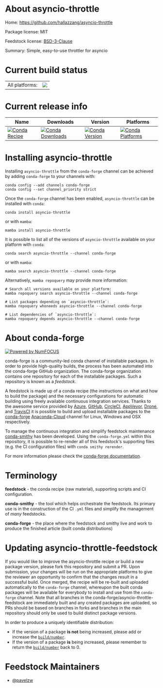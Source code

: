 About asyncio-throttle
======================

Home: https://github.com/hallazzang/asyncio-throttle

Package license: MIT

Feedstock license: [BSD-3-Clause](https://github.com/conda-forge/asyncio-throttle-feedstock/blob/main/LICENSE.txt)

Summary: Simple, easy-to-use throttler for asyncio

Current build status
====================


<table><tr><td>All platforms:</td>
    <td>
      <a href="https://dev.azure.com/conda-forge/feedstock-builds/_build/latest?definitionId=17735&branchName=main">
        <img src="https://dev.azure.com/conda-forge/feedstock-builds/_apis/build/status/asyncio-throttle-feedstock?branchName=main">
      </a>
    </td>
  </tr>
</table>

Current release info
====================

| Name | Downloads | Version | Platforms |
| --- | --- | --- | --- |
| [![Conda Recipe](https://img.shields.io/badge/recipe-asyncio--throttle-green.svg)](https://anaconda.org/conda-forge/asyncio-throttle) | [![Conda Downloads](https://img.shields.io/conda/dn/conda-forge/asyncio-throttle.svg)](https://anaconda.org/conda-forge/asyncio-throttle) | [![Conda Version](https://img.shields.io/conda/vn/conda-forge/asyncio-throttle.svg)](https://anaconda.org/conda-forge/asyncio-throttle) | [![Conda Platforms](https://img.shields.io/conda/pn/conda-forge/asyncio-throttle.svg)](https://anaconda.org/conda-forge/asyncio-throttle) |

Installing asyncio-throttle
===========================

Installing `asyncio-throttle` from the `conda-forge` channel can be achieved by adding `conda-forge` to your channels with:

```
conda config --add channels conda-forge
conda config --set channel_priority strict
```

Once the `conda-forge` channel has been enabled, `asyncio-throttle` can be installed with `conda`:

```
conda install asyncio-throttle
```

or with `mamba`:

```
mamba install asyncio-throttle
```

It is possible to list all of the versions of `asyncio-throttle` available on your platform with `conda`:

```
conda search asyncio-throttle --channel conda-forge
```

or with `mamba`:

```
mamba search asyncio-throttle --channel conda-forge
```

Alternatively, `mamba repoquery` may provide more information:

```
# Search all versions available on your platform:
mamba repoquery search asyncio-throttle --channel conda-forge

# List packages depending on `asyncio-throttle`:
mamba repoquery whoneeds asyncio-throttle --channel conda-forge

# List dependencies of `asyncio-throttle`:
mamba repoquery depends asyncio-throttle --channel conda-forge
```


About conda-forge
=================

[![Powered by
NumFOCUS](https://img.shields.io/badge/powered%20by-NumFOCUS-orange.svg?style=flat&colorA=E1523D&colorB=007D8A)](https://numfocus.org)

conda-forge is a community-led conda channel of installable packages.
In order to provide high-quality builds, the process has been automated into the
conda-forge GitHub organization. The conda-forge organization contains one repository
for each of the installable packages. Such a repository is known as a *feedstock*.

A feedstock is made up of a conda recipe (the instructions on what and how to build
the package) and the necessary configurations for automatic building using freely
available continuous integration services. Thanks to the awesome service provided by
[Azure](https://azure.microsoft.com/en-us/services/devops/), [GitHub](https://github.com/),
[CircleCI](https://circleci.com/), [AppVeyor](https://www.appveyor.com/),
[Drone](https://cloud.drone.io/welcome), and [TravisCI](https://travis-ci.com/)
it is possible to build and upload installable packages to the
[conda-forge](https://anaconda.org/conda-forge) [Anaconda-Cloud](https://anaconda.org/)
channel for Linux, Windows and OSX respectively.

To manage the continuous integration and simplify feedstock maintenance
[conda-smithy](https://github.com/conda-forge/conda-smithy) has been developed.
Using the ``conda-forge.yml`` within this repository, it is possible to re-render all of
this feedstock's supporting files (e.g. the CI configuration files) with ``conda smithy rerender``.

For more information please check the [conda-forge documentation](https://conda-forge.org/docs/).

Terminology
===========

**feedstock** - the conda recipe (raw material), supporting scripts and CI configuration.

**conda-smithy** - the tool which helps orchestrate the feedstock.
                   Its primary use is in the construction of the CI ``.yml`` files
                   and simplify the management of *many* feedstocks.

**conda-forge** - the place where the feedstock and smithy live and work to
                  produce the finished article (built conda distributions)


Updating asyncio-throttle-feedstock
===================================

If you would like to improve the asyncio-throttle recipe or build a new
package version, please fork this repository and submit a PR. Upon submission,
your changes will be run on the appropriate platforms to give the reviewer an
opportunity to confirm that the changes result in a successful build. Once
merged, the recipe will be re-built and uploaded automatically to the
`conda-forge` channel, whereupon the built conda packages will be available for
everybody to install and use from the `conda-forge` channel.
Note that all branches in the conda-forge/asyncio-throttle-feedstock are
immediately built and any created packages are uploaded, so PRs should be based
on branches in forks and branches in the main repository should only be used to
build distinct package versions.

In order to produce a uniquely identifiable distribution:
 * If the version of a package **is not** being increased, please add or increase
   the [``build/number``](https://docs.conda.io/projects/conda-build/en/latest/resources/define-metadata.html#build-number-and-string).
 * If the version of a package **is** being increased, please remember to return
   the [``build/number``](https://docs.conda.io/projects/conda-build/en/latest/resources/define-metadata.html#build-number-and-string)
   back to 0.

Feedstock Maintainers
=====================

* [@pavelzw](https://github.com/pavelzw/)


